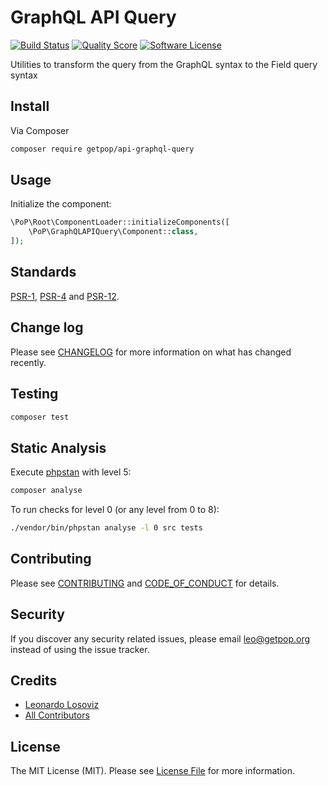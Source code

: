 # GraphQL API Query

[![Build Status][ico-travis]][link-travis]
[![Quality Score][ico-code-quality]][link-code-quality]
[![Software License][ico-license]](LICENSE.md)

<!--
[![Latest Version on Packagist][ico-version]][link-packagist]
[![Coverage Status][ico-scrutinizer]][link-scrutinizer]
[![Total Downloads][ico-downloads]][link-downloads]
-->

Utilities to transform the query from the GraphQL syntax to the Field query syntax

## Install

Via Composer

``` bash
composer require getpop/api-graphql-query
```

## Usage

Initialize the component:

``` php
\PoP\Root\ComponentLoader::initializeComponents([
    \PoP\GraphQLAPIQuery\Component::class,
]);
```

## Standards

[PSR-1](https://www.php-fig.org/psr/psr-1), [PSR-4](https://www.php-fig.org/psr/psr-4) and [PSR-12](https://www.php-fig.org/psr/psr-12).

## Change log

Please see [CHANGELOG](CHANGELOG.md) for more information on what has changed recently.

## Testing

``` bash
composer test
```

## Static Analysis

Execute [phpstan](https://github.com/phpstan/phpstan) with level 5:

``` bash
composer analyse
```

To run checks for level 0 (or any level from 0 to 8):

``` bash
./vendor/bin/phpstan analyse -l 0 src tests
```

## Contributing

Please see [CONTRIBUTING](CONTRIBUTING.md) and [CODE_OF_CONDUCT](CODE_OF_CONDUCT.md) for details.

## Security

If you discover any security related issues, please email leo@getpop.org instead of using the issue tracker.

## Credits

- [Leonardo Losoviz][link-author]
- [All Contributors][link-contributors]

## License

The MIT License (MIT). Please see [License File](LICENSE.md) for more information.

[ico-version]: https://img.shields.io/packagist/v/getpop/api-graphql-query.svg?style=flat-square
[ico-license]: https://img.shields.io/badge/license-MIT-brightgreen.svg?style=flat-square
[ico-travis]: https://img.shields.io/travis/getpop/api-graphql-query/master.svg?style=flat-square
[ico-scrutinizer]: https://img.shields.io/scrutinizer/coverage/g/getpop/api-graphql-query.svg?style=flat-square
[ico-code-quality]: https://img.shields.io/scrutinizer/g/getpop/api-graphql-query.svg?style=flat-square
[ico-downloads]: https://img.shields.io/packagist/dt/getpop/api-graphql-query.svg?style=flat-square

[link-packagist]: https://packagist.org/packages/getpop/api-graphql-query
[link-travis]: https://travis-ci.org/getpop/api-graphql-query
[link-scrutinizer]: https://scrutinizer-ci.com/g/getpop/api-graphql-query/code-structure
[link-code-quality]: https://scrutinizer-ci.com/g/getpop/api-graphql-query
[link-downloads]: https://packagist.org/packages/getpop/api-graphql-query
[link-author]: https://github.com/leoloso
[link-contributors]: ../../contributors
